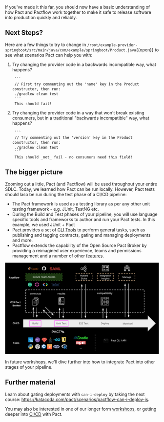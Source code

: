If you've made it this far, you should now have a basic understanding of how Pact and Pactflow work together to make it safe to release software into production quickly and reliably.

## Next Steps?

Here are a few things to try to change in `/root/example-provider-springboot/src/main/java/com/example/springboot/Product.java`{{open}} to see what scenarios Pact can help you with:

1. Try changing the provider code in a backwards incompatible way, what happens?

        ```
        // First try commenting out the 'name' key in the Product constructor, then run:
        ./gradlew clean test
        ```
        This should fail!

1. Try changing the provider code in a way that won't break existing consumers, but in a traditional "backwards incompatible" way, what happens?

        ```
        // Try commenting out the 'version' key in the Product constructor, then run:
        ./gradlew clean test
        ```
        This should _not_ fail - no consumers need this field!


## The bigger picture

Zooming out a little, Pact (and Pactflow) will be used throughout your entire SDLC. Today, we learned how Pact can be run locally. However, Pact tests should laso be run during the test phase of a CI/CD pipeline:

* The Pact framework is used as a testing library as per any other unit testing framework - e.g. JUnit, TestNG etc.
* During the Build and Test phases of your pipeline, you will use language specific tools and frameworks to author and run your Pact tests. In this example, we used JUnit + Pact
* Pact provides a set of [CLI Tools](https://docs.pact.io/implementation_guides/cli) to perform general tasks, such as publishing and tagging contracts, gating and managing deployments and more.
* Pactflow extends the capability of the Open Source Pact Broker by providing a reimagined user experience, teams and permissions management and a number of other [features](https://pactflow.io/features).

![Ecosystem](./assets/ecosystem.png)

In future workshops, we'll dive further into how to integrate Pact into other stages of your pipeline.

## Further material

Learn about gating deployments with `can-i-deploy` by taking the next course: https://katacoda.com/pact/scenarios/pactflow-can-i-deploy-js.

You may also be interested in one of our longer form [workshops](https://docs.pact.io/implementation_guides/workshops), or getting deeper into [CI/CD](https://docs.pactflow.io/docs/workshops/ci-cd/) with Pact.